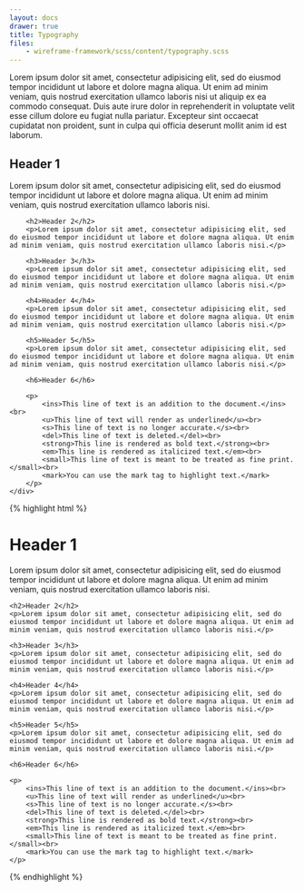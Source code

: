 ```yaml
---
layout: docs
drawer: true
title: Typography
files:
    - wireframe-framework/scss/content/typography.scss
---
```


Lorem ipsum dolor sit amet, consectetur adipisicing elit, sed do eiusmod tempor incididunt ut labore et dolore magna aliqua. Ut enim ad minim veniam, quis nostrud exercitation ullamco laboris nisi ut aliquip ex ea commodo consequat. Duis aute irure dolor in reprehenderit in voluptate velit esse cillum dolore eu fugiat nulla pariatur. Excepteur sint occaecat cupidatat non proident, sunt in culpa qui officia deserunt mollit anim id est laborum.

<section class="prototype-grid-horizontal">
    <div class="block typo">
        <h1>Header 1</h1>
        <p>Lorem ipsum dolor sit amet, consectetur adipisicing elit, sed do eiusmod tempor incididunt ut labore et dolore magna aliqua. Ut enim ad minim veniam, quis nostrud exercitation ullamco laboris nisi.</p>

        <h2>Header 2</h2>
        <p>Lorem ipsum dolor sit amet, consectetur adipisicing elit, sed do eiusmod tempor incididunt ut labore et dolore magna aliqua. Ut enim ad minim veniam, quis nostrud exercitation ullamco laboris nisi.</p>

        <h3>Header 3</h3>
        <p>Lorem ipsum dolor sit amet, consectetur adipisicing elit, sed do eiusmod tempor incididunt ut labore et dolore magna aliqua. Ut enim ad minim veniam, quis nostrud exercitation ullamco laboris nisi.</p>

        <h4>Header 4</h4>
        <p>Lorem ipsum dolor sit amet, consectetur adipisicing elit, sed do eiusmod tempor incididunt ut labore et dolore magna aliqua. Ut enim ad minim veniam, quis nostrud exercitation ullamco laboris nisi.</p>

        <h5>Header 5</h5>
        <p>Lorem ipsum dolor sit amet, consectetur adipisicing elit, sed do eiusmod tempor incididunt ut labore et dolore magna aliqua. Ut enim ad minim veniam, quis nostrud exercitation ullamco laboris nisi.</p>

        <h6>Header 6</h6>

        <p>
            <ins>This line of text is an addition to the document.</ins><br>
            <u>This line of text will render as underlined</u><br>
            <s>This line of text is no longer accurate.</s><br>
            <del>This line of text is deleted.</del><br>
            <strong>This line is rendered as bold text.</strong><br>
            <em>This line is rendered as italicized text.</em><br>
            <small>This line of text is meant to be treated as fine print.</small><br>
            <mark>You can use the mark tag to highlight text.</mark>
        </p>
    </div>
</section>

{% highlight html %}
<div class="typo">
    <h1>Header 1</h1>
    <p>Lorem ipsum dolor sit amet, consectetur adipisicing elit, sed do eiusmod tempor incididunt ut labore et dolore magna aliqua. Ut enim ad minim veniam, quis nostrud exercitation ullamco laboris nisi.</p>

    <h2>Header 2</h2>
    <p>Lorem ipsum dolor sit amet, consectetur adipisicing elit, sed do eiusmod tempor incididunt ut labore et dolore magna aliqua. Ut enim ad minim veniam, quis nostrud exercitation ullamco laboris nisi.</p>

    <h3>Header 3</h3>
    <p>Lorem ipsum dolor sit amet, consectetur adipisicing elit, sed do eiusmod tempor incididunt ut labore et dolore magna aliqua. Ut enim ad minim veniam, quis nostrud exercitation ullamco laboris nisi.</p>

    <h4>Header 4</h4>
    <p>Lorem ipsum dolor sit amet, consectetur adipisicing elit, sed do eiusmod tempor incididunt ut labore et dolore magna aliqua. Ut enim ad minim veniam, quis nostrud exercitation ullamco laboris nisi.</p>

    <h5>Header 5</h5>
    <p>Lorem ipsum dolor sit amet, consectetur adipisicing elit, sed do eiusmod tempor incididunt ut labore et dolore magna aliqua. Ut enim ad minim veniam, quis nostrud exercitation ullamco laboris nisi.</p>

    <h6>Header 6</h6>

    <p>
        <ins>This line of text is an addition to the document.</ins><br>
        <u>This line of text will render as underlined</u><br>
        <s>This line of text is no longer accurate.</s><br>
        <del>This line of text is deleted.</del><br>
        <strong>This line is rendered as bold text.</strong><br>
        <em>This line is rendered as italicized text.</em><br>
        <small>This line of text is meant to be treated as fine print.</small><br>
        <mark>You can use the mark tag to highlight text.</mark>
    </p>
</div>
{% endhighlight %}

